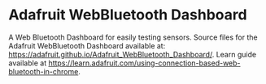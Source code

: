 # Adafruit WebBluetooth Dashboard

A Web Bluetooth Dashboard for easily testing sensors. Source files for the Adafruit WebBluetooth Dashboard available at: https://adafruit.github.io/Adafruit_WebBluetooth_Dashboard/. Learn guide available at https://learn.adafruit.com/using-connection-based-web-bluetooth-in-chrome.
